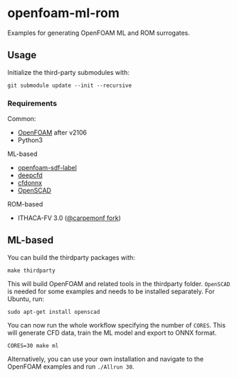 # openfoam-ml-rom

Examples for generating OpenFOAM ML and ROM surrogates.

## Usage

Initialize the third-party submodules with:

```
git submodule update --init --recursive
```

### Requirements

Common:
* [OpenFOAM](https://develop.openfoam.com/Development/openfoam) after v2106
* Python3

ML-based
* [openfoam-sdf-label](https://github.com/simzero/openfoam-sdf-label)
* [deepcfd](https://github.com//carpemonf/deepcfd)
* [cfdonnx](https://github.com/simzero/cfdonnx)
* [OpenSCAD](https://openscad.org/downloads.html)

ROM-based
* ITHACA-FV 3.0 ([@carpemonf fork](https://github.com/carpemonf/ITHACA-FV))

## ML-based

You can build the thirdparty packages with:

```
make thirdparty
```

This will build OpenFOAM and related tools in the thirdparty folder. `OpenSCAD` is needed for some examples and needs to be installed separately. For Ubuntu, run:


```
sudo apt-get install openscad
```

You can now run the whole workflow specifying the number of `CORES`. This will generate CFD data, train the ML model and export to ONNX format.

```
CORES=30 make ml
```

Alternatively, you can use your own installation and navigate to the OpenFOAM examples and run `./Allrun 30`.
